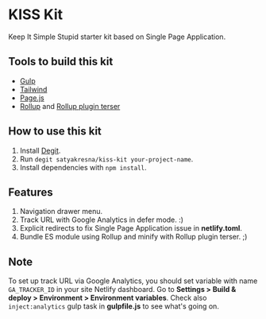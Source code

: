 # KISS Kit

Keep It Simple Stupid starter kit based on Single Page Application.

## Tools to build this kit

- [Gulp](https://gulpjs.com/)
- [Tailwind](https://tailwindcss.com/)
- [Page.js](https://github.com/visionmedia/page.js)
- [Rollup](https://rollupjs.org/guide/en/) and [Rollup plugin terser](https://github.com/TrySound/rollup-plugin-terser)

## How to use this kit

1. Install [Degit](https://github.com/Rich-Harris/degit).
2. Run `degit satyakresna/kiss-kit your-project-name`.
3. Install dependencies with `npm install`.

## Features

1. Navigation drawer menu.
2. Track URL with Google Analytics in defer mode. :)
3. Explicit redirects to fix Single Page Application issue in **netlify.toml**.
4. Bundle ES module using Rollup and minify with Rollup plugin terser. ;)

## Note

To set up track URL via Google Analytics, you should set variable with name `GA_TRACKER_ID` in your site Netlify dashboard. Go to **Settings > Build & deploy > Environment > Environment variables**. Check also `inject:analytics` gulp task in **gulpfile.js** to see what's going on.